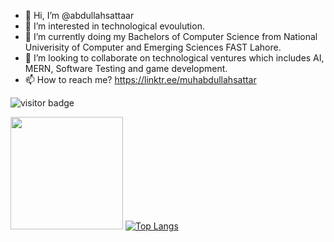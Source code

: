 - 👋 Hi, I’m @abdullahsattaar
- 👀 I’m interested in technological evoulution.
- 🌱 I’m currently doing my Bachelors of Computer Science from National Univerisity of Computer and Emerging Sciences FAST Lahore.
- 💞️ I’m looking to collaborate on technological ventures which includes AI, MERN, Software Testing and game development.
- 📫 How to reach me? https://linktr.ee/muhabdullahsattar



![visitor badge](https://visitor-badge.glitch.me/badge?page_id=abdullahsattaar.visitor-badge&left_text=Visitors)


<img height="180em" src="https://github-readme-stats.vercel.app/api?username=abdullahsattaar&show_icons=true&hide_border=true&&count_private=true&include_all_commits=true" /> [![Top Langs](https://github-readme-stats.vercel.app/api/top-langs/?username=abdullahsattaar&layout=compact)](https://github.com/abdullahsattaar/github-readme-stats)
<!---
abdullahsattaar/abdullahsattaar is a ✨ special ✨ repository because its `README.md` (this file) appears on your GitHub profile.
You can click the Preview link to take a look at your changes.
--->
